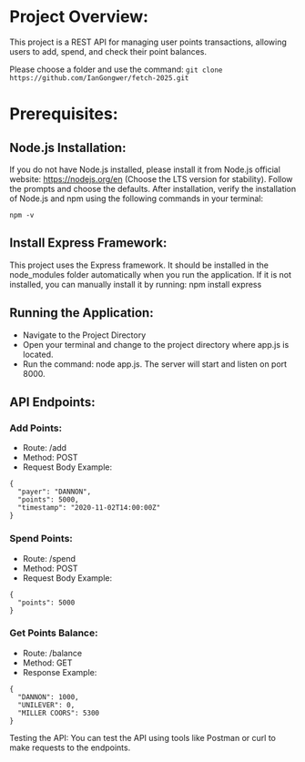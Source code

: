 # Project Overview:
This project is a REST API for managing user points transactions, allowing users to add, spend, and check their point balances.

Please choose a folder and use the command: ```git clone https://github.com/IanGongwer/fetch-2025.git```
# Prerequisites:
## Node.js Installation:
If you do not have Node.js installed, please install it from Node.js official website: https://nodejs.org/en (Choose the LTS version for stability). Follow the prompts and choose the defaults.
After installation, verify the installation of Node.js and npm using the following commands in your terminal:
```node -v
npm -v
```

## Install Express Framework:
This project uses the Express framework. It should be installed in the node_modules folder automatically when you run the application. If it is not installed, you can manually install it by running:
npm install express

## Running the Application:
- Navigate to the Project Directory
- Open your terminal and change to the project directory where app.js is located.
- Run the command: node app.js. The server will start and listen on port 8000.

## API Endpoints:
### Add Points:
- Route: /add
- Method: POST
- Request Body Example:
```
{
  "payer": "DANNON",
  "points": 5000,
  "timestamp": "2020-11-02T14:00:00Z"
}
```

### Spend Points:
- Route: /spend
- Method: POST
- Request Body Example:
```
{
  "points": 5000
}
```

### Get Points Balance:
- Route: /balance
- Method: GET
- Response Example:
```
{
  "DANNON": 1000,
  "UNILEVER": 0,
  "MILLER COORS": 5300
}
```

Testing the API: You can test the API using tools like Postman or curl to make requests to the endpoints.